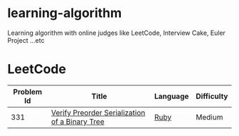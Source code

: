 # learning-algorithm
Learning algorithm with online judges like LeetCode, Interview Cake, Euler Project ...etc

# LeetCode

|Problem Id|Title|Language|Difficulty|
|----------|-----|--------|----------|
|331|[Verify Preorder Serialization of a Binary Tree](https://leetcode.com/problems/verify-preorder-serialization-of-a-binary-tree/)|[Ruby](./LeetCode/331_verify_preorder_serialization_of_a_binary_tree.rb)|Medium|
